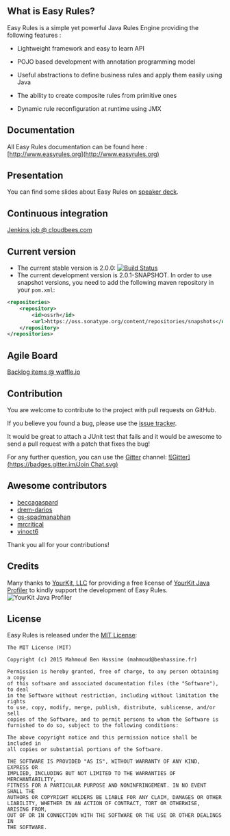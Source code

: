 ## What is Easy Rules?

Easy Rules is a simple yet powerful Java Rules Engine providing the following features :

 * Lightweight framework and easy to learn API

 * POJO based development with annotation programming model

 * Useful abstractions to define business rules and apply them easily using Java

 * The ability to create composite rules from primitive ones

 * Dynamic rule reconfiguration at runtime using JMX

## Documentation

All Easy Rules documentation can be found here : [http://www.easyrules.org](http://www.easyrules.org)

## Presentation

You can find some slides about Easy Rules on [speaker deck](https://speakerdeck.com/benas/easy-rules).

## Continuous integration
[Jenkins job @ cloudbees.com](https://buildhive.cloudbees.com/job/benas/job/easy-rules/)

## Current version

* The current stable version is 2.0.0: [![Build Status](https://buildhive.cloudbees.com/job/benas/job/easy-rules/badge/icon)](https://buildhive.cloudbees.com/job/benas/job/easy-rules/)
* The current development version is 2.0.1-SNAPSHOT. In order to use snapshot versions, you need to add the following maven repository in your `pom.xml`:

```xml
<repositories>
    <repository>
        <id>ossrh</id>
        <url>https://oss.sonatype.org/content/repositories/snapshots</url>
    </repository>
</repositories>
```

## Agile Board
[Backlog items @ waffle.io](https://waffle.io/benas/easy-rules)

## Contribution

You are welcome to contribute to the project with pull requests on GitHub.

If you believe you found a bug, please use the [issue tracker](https://github.com/benas/easy-rules/issues).

It would be great to attach a JUnit test that fails and it would be awesome to send a pull request with a patch that fixes the bug!

For any further question, you can use the [Gitter](https://gitter.im/benas/easy-rules) channel: [![Gitter](https://badges.gitter.im/Join Chat.svg)](https://gitter.im/benas/easy-rules?utm_source=badge&utm_medium=badge&utm_campaign=pr-badge&utm_content=badge)

## Awesome contributors

* [beccagaspard](https://github.com/beccagaspard)
* [drem-darios](https://github.com/drem-darios)
* [gs-spadmanabhan](https://github.com/gs-spadmanabhan)
* [mrcritical](https://github.com/mrcritical)
* [vinoct6](https://github.com/vinoct6)

Thank you all for your contributions!

## Credits

Many thanks to [YourKit, LLC](https://www.yourkit.com/) for providing a free license of [YourKit Java Profiler](https://www.yourkit.com/java/profiler/index.jsp) to kindly support the development of Easy Rules.
![YourKit Java Profiler](https://www.yourkit.com/images/yklogo.png)

## License
Easy Rules is released under the [MIT License](http://opensource.org/licenses/mit-license.php/):

```
The MIT License (MIT)

Copyright (c) 2015 Mahmoud Ben Hassine (mahmoud@benhassine.fr)

Permission is hereby granted, free of charge, to any person obtaining a copy
of this software and associated documentation files (the "Software"), to deal
in the Software without restriction, including without limitation the rights
to use, copy, modify, merge, publish, distribute, sublicense, and/or sell
copies of the Software, and to permit persons to whom the Software is
furnished to do so, subject to the following conditions:

The above copyright notice and this permission notice shall be included in
all copies or substantial portions of the Software.

THE SOFTWARE IS PROVIDED "AS IS", WITHOUT WARRANTY OF ANY KIND, EXPRESS OR
IMPLIED, INCLUDING BUT NOT LIMITED TO THE WARRANTIES OF MERCHANTABILITY,
FITNESS FOR A PARTICULAR PURPOSE AND NONINFRINGEMENT. IN NO EVENT SHALL THE
AUTHORS OR COPYRIGHT HOLDERS BE LIABLE FOR ANY CLAIM, DAMAGES OR OTHER
LIABILITY, WHETHER IN AN ACTION OF CONTRACT, TORT OR OTHERWISE, ARISING FROM,
OUT OF OR IN CONNECTION WITH THE SOFTWARE OR THE USE OR OTHER DEALINGS IN
THE SOFTWARE.
```

